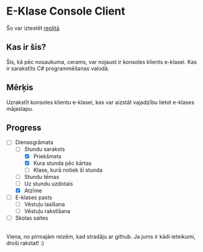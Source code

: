 # E-Klase Console Client
Šo var iztestēt <a target="_blank" href="https://replit.com/@Viesf/EkConsoleClient">replitā</a>
## Kas ir šis?
Šis, kā pēc nosaukuma, cerams, var nojaust ir konsoles klients e-klasei.
Kas ir sarakstīts C# programmēšanas valodā.
## Mērķis
Uzrakstīt konsoles klientu e-klasei, kas var aizstāt vajadzību lietot e-klases mājaslapu.
## Progress
- [ ] Dienasgrāmata
    - [ ] Stundu saraksts
        - [x] Priekšmets
        - [x] Kura stunda pēc kārtas
        - [ ] Klase, kurā notiek šī stunda
    - [ ] Stundu tēmas
    - [ ] Uz stundu uzdotais
    - [x] Atzīme

- [ ] E-klases pasts
    - [ ] Vēstuļu lasīšana
    - [ ] Vēstuļu rakstīšana
- [ ] Skolas saites

<br>
Viena, no pirmajām reizēm, kad stradāju ar github. Ja jums ir kādi ieteikumi, droši rakstat! :)
